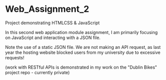 # Web_Assignment_2
Project demonstrating HTMLCSS &amp; JavaScript

In this second web application module assignment, I am primarily focusing on JavaScript and interacting with a JSON file.

Note the use of a static JSON file.
We are not making an API request, as last year the hosting website blocked users from my university due to excessive requests!

(work with RESTful APIs is demonstrated in my work on the "Dublin Bikes" project repo - currently private)


